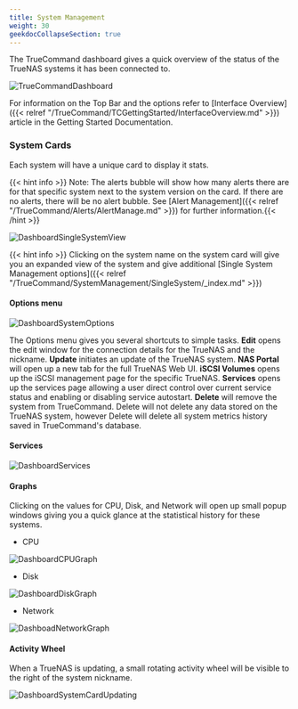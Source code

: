 ```yaml
---
title: System Management
weight: 30
geekdocCollapseSection: true
---
```


The TrueCommand dashboard gives a quick overview of the status of the TrueNAS systems it has been connected to.

![TrueCommandDashboard](/images/TrueCommand/2.0/TCDashBoard.png "TrueCommand Dashboard")

For information on the Top Bar and the options refer to [Interface Overview]({{< relref "/TrueCommand/TCGettingStarted/InterfaceOverview.md" >}}) article in the Getting Started Documentation.

### System Cards

Each system will have a unique card to display it stats.

{{< hint info >}}
Note: The alerts bubble will show how many alerts there are for that specific system next to the system version on the card. If there are no alerts, there will be no alert bubble. See [Alert Management]({{< relref "/TrueCommand/Alerts/AlertManage.md" >}}) for further information.{{< /hint >}}

![DashboardSingleSystemView](/images/TrueCommand/2.0/DashboardSingleSystemView.png "Dashboard Single System View")

{{< hint info >}}
Clicking on the system name on the system card will give you an expanded view of the system and give additional [Single System Management options]({{< relref "/TrueCommand/SystemManagement/SingleSystem/_index.md" >}})

#### Options menu

![DashboardSystemOptions](/images/TrueCommand/2.0/DashboardSystemOptions.png "Dashboard System Options")

The Options menu gives you several shortcuts to simple tasks.  **Edit** opens the edit window for the connection details for the TrueNAS and the nickname. **Update** initiates an update of the TrueNAS system. **NAS Portal** will open up a new tab for the full TrueNAS Web UI.  **iSCSI Volumes** opens up the iSCSI management page for the specific TrueNAS.  **Services** opens up the services page allowing a user direct control over current service status and enabling or disabling service autostart.  **Delete** will remove the system from TrueCommand.  Delete will not delete any data stored on the TrueNAS system, however Delete will delete all system metrics history saved in TrueCommand's database.

#### Services
![DashboardServices](/images/TrueCommand/2.0/DashboardServices.png "Dashboard Services")

#### Graphs

Clicking on the values for CPU, Disk, and Network will open up small popup windows giving you a quick glance at the statistical history for these systems.

+ CPU

![DashboardCPUGraph](/images/TrueCommand/2.0/DashboardCPUGraph.png "Dashboard CPU Graph")

+ Disk

![DashboardDiskGraph](/images/TrueCommand/2.0/DashboardDiskGraph.png "Dashboard Disk Graph")

+ Network

![DashboadNetworkGraph](/images/TrueCommand/2.0/DashboadNetworkGraph.png "Dashboad Network Graph")


#### Activity Wheel

When a TrueNAS is updating, a small rotating activity wheel will be visible to the right of the system nickname.

![DashboardSystemCardUpdating](/images/TrueCommand/2.0/DashboardSystemCardUpdating.png "Dashboard System Card Updating")

